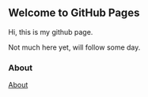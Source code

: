 ## Welcome to GitHub Pages

Hi, this is my github page.

Not much here yet, will follow some day.

### About
[About](about.html)


